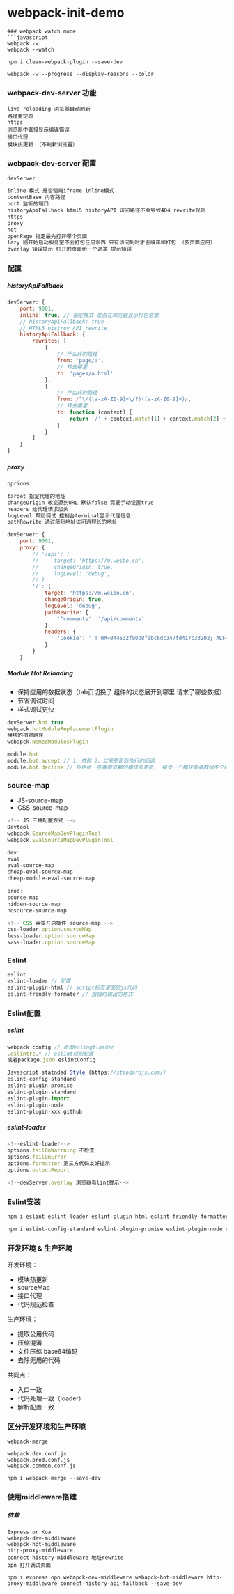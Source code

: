 # webpack-init-demo

```
### webpack watch mode
```javascript
webpack -w
webpack --watch

npm i clean-webpack-plugin --save-dev

webpack -w --progress --display-reasons --color
```
### webpack-dev-server 功能
```
live reloading 浏览器自动刷新
路径重定向
https
浏览器中直接显示编译错误
接口代理
模块热更新 （不刷新浏览器）
```
### webpack-dev-server 配置
```javascript
devServer：

inline 模式 是否使用iframe inline模式
contentBase 内容路径
port 监听的端口
historyApiFallback html5 historyAPI 访问路径不会导致404 rewrite规则
https
proxy
hot
openPage 指定最先打开哪个页面
lazy 刚开始启动服务室不去打包任何东西 只有访问到时才去编译和打包 （多页面应用）
overlay 错误提示 打开的页面给一个遮罩 提示错误
```
### 配置

##### historyApiFallback

```javascript
devServer: {
    port: 9001,
    inline: true, // 指定模式 是否在浏览器显示打包信息
    // historyApiFallback: true
    // HTML5 histroy API rewrite
    historyApiFallback: {
        rewrites: [
            {   
                // 什么样的路径
                from: 'page/a',
                // 转去哪里
                to: 'pages/a.html'
            },
            {   
                // 什么样的路径
                from: /^\/([a-zA-Z0-9]+\/?)([a-zA-Z0-9]+)/,
                // 转去哪里
                to: function (context) {
                    return '/' + context.match[1] + context.match[2] + '.html'
                }
            }
        ]
    }
}
```
##### proxy

```javascript
oprions:

target 指定代理的地址
changeOrigin 改变源到URL 默认false 需要手动设置true
headers 给代理请求加头
logLevel 帮助调试 控制台terminal显示代理信息
pathRewrite 通过简短地址访问远程长的地址

devServer: {
    port: 9001,
    proxy: {
        // '/api': {
        //     target: 'https://m.weibo.cn',
        //     changeOrigin: true,
        //     logLevel: 'debug',
        // } 
        '/': {
            target: 'https://m.weibo.cn',
            changeOrigin: true,
            logLevel: 'debug',
            pathRewrite: {
                '^comments': '/api/comments'
            },
            headers: {
                'Cookie': '_T_WM=044532f80b8fabc6dc347fd417c33202; ALF=1517569014; SUBP=0033WrSXqPxfM725Ws9jqgMF55529P9D9WhQljxrwvAfCCZa_p.u8pB.5JpX5K-hUgL.Fo2cS0qRehBcSKM2dJLoI7HpqJ8XwBtt; SCF=AkQsXaaTywl0RziwnumQ0tVE_xW5udcpoGP43q7eb2tFW9lXRc4bVNOn9N5m_ZKwFc-Q2r4Hz5oMBAbVJuhI1uk.; SUB=_2A253SLARDeRhGedI7FQZ8CrKzjuIHXVUstBZrDV6PUJbktANLUXEkW1NVtAHXD7nHQtwFntsDZsmqj2nB17cClnd; SUHB=0k1zt1ckxYq3c6; H5_INDEX_TITLE=qbaty; H5_INDEX=0_all; WEIBOCN_FROM=1110006030; M_WEIBOCN_PARAMS=oid%3D4193586758833502%26luicode%3D20000061%26lfid%3D4193594443440569%26uicode%3D20000061%26fid%3D4193586758833502'
            }
        }
    }
```

##### Module Hot Reloading

- 保持应用的数据状态（tab页切换了 组件的状态展开到哪里 请求了哪些数据）
- 节省调试时间
- 样式调试更快
```javascript
devServer.hot true 
webpack.hotModuleReplacementPlugin 
模块的相对路径
webapck.NamedModulesPlugin
```
```javascript
module.hot
module.hot.accept // 1、依赖 2、以来更新后执行的回调
module.hot.decline // 拒绝给一些需要依赖的模块来更新， 接受一个模块或者数组多个模块
```

### source-map

- JS-source-map
- CSS-source-map

```javascript
<!-- JS 三种配置方式 -->
Devtool
webpack.SourceMapDevPluginTool
webpack.EvalSourceMapDevPluginTool

dev:
eval
eval-source-map
cheap-eval-source-map
cheap-module-eval-source-map

prod:
source-map
hidden-source-map
nosource-source-map
```

```javascript
<!-- CSS 需要开启插件 source-map -->
css-loader.option.sourceMap
less-loader.option.sourceMap
sass-loader.option.sourceMap
```

### Eslint
```javascript
eslint
eslint-loader // 配置
eslint-plugin-html // script标签里面的js代码
eslint-frendly-formater // 报错时输出的格式
```
### Eslint配置
##### eslint
```javascript
webpack config // 新增eslingtloader
.eslintrc.* // eslint规则配置
或者package.json eslintConfig

Jsvascript statndad Style (https://standardjs.com/)
eslint-config-standard
eslint-plugin-promise
eslint-plugin-standard
eslint-plugin-import
eslint-plugin-node
eslint-plugin-xxx github

```
##### eslint-loader 

```javascript
<!--eslint-loader-->
options.failOnWarrning 不检查
options.failOnError 
options.formatter 第三方代码友好提示
options.outputReport

<!--devServer.overlay 浏览器看lint提示-->
```

### Eslint安装
```javascript
npm i eslint eslint-loader eslint-plugin-html eslint-friendly-formatter --save-dev

npm i eslint-config-standard eslint-plugin-promise eslint-plugin-node eslint-plugin-import eslint-plugin-standard --save-dev
```
### 开发环境 & 生产环境

开发环境：
- 模块热更新
- sourceMap
- 接口代理
- 代码规范检查

生产环境：
- 提取公用代码
- 压缩混淆
- 文件压缩 base64编码
- 去除无用的代码

共同点：
- 入口一致
- 代码处理一致（loader）
- 解析配置一致

### 区分开发环境和生产环境
```
webpack-merge

webpack.dev.conf.js
webpack.prod.conf.js
webpack.common.conf.js

npm i webpack-merge --save-dev
```

### 使用middleware搭建

##### 依赖
```
Express or Koa
webapck-dev-middleware
webapck-hot-middleware
http-proxy-middleware
connect-history-middleware 地址rewrite
opn 打开调试页面

npm i express opn webapck-dev-middleware webapck-hot-middleware http-proxy-middleware connect-history-api-fallback --save-dev
```


